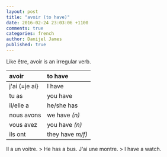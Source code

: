 ```yaml
---
layout: post
title: "avoir (to have)"
date: 2016-02-24 23:03:06 +1100
comments: true
categories: french
author: Danijel James
published: true
---
```

Like être, avoir is an irregular verb.

| avoir | to have |
|:---|:---|
| j'ai (=je ai} | I have |
| tu as | you have |
| il/elle a | he/she has |
| nous avons | we have _(n)_ |
| vous avez | you have _(n)_ |
| ils ont | they have _m/f)_ |

Il a un voitre. > He has a bus.
J'ai une montre. > I have a watch.
